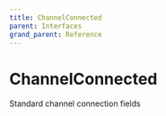 ```yaml
---
title: ChannelConnected
parent: Interfaces
grand_parent: Reference
---
```


# ChannelConnected

Standard channel connection fields

